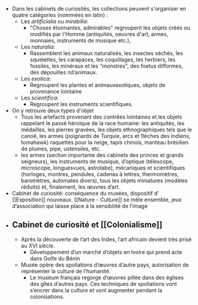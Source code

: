 - Dans les cabinets de curiosités, les collections peuvent s'organiser en quatre catégories (nommées en latin) :
	- Les *artificialia* ou *mirabilia*:
		- "Choses étonnantes, admirables" regroupent les objets créés ou modifiés par l'Homme (antiquités, oeuvres d'art, armes, monnaies, instruments de musique etc.),
	- Les *naturalia*:
		- Rassemblent les animaux naturalisés, les insectes séchés, les squelettes, les carapaces, les coquillages, les herbiers, les fossiles, les minéraux et les "monstres", des foetus difformes, des dépouilles nd’animaux.
	- Les *exotica*:
		- Regroupent les plantes et animauxexotiques, objets de provenance lointaine
	- Les *scientifica*:
		- Regroupent les instruments scientifiques.
- On y retrouve deux types d'objet
	- Tous les artefacts provenant des contrées lointaines et les objets rappelant le passé héroïque de la race humaine: les antiquités, les médailles, les pierres gravées, les objets ethnographiques tels que le canoë, les armes (poignards de Turquie, arcs et flèches des Indiens, tomahawk) raquettes pour la neige, tapis chinois, manteau brésilien de plumes, pipe, ustensiles, etc.
	- les armes (section importante des cabinets des princes et grands seigneurs), les instruments de musique, d’optique (télescope, microscope, longuesvues, astrolabe), mécaniques et scientifiques (horloges, montres, pendules, cadenas à lettres, thermomètres, baromètres, automates divers), tous les objets miniatures (modèles réduits) et, finalement, les œuvres d’art.
- Cabinet de curiosité: conséquence du musées, dispositif d’ [[Exposition]] nouveaux. [[Nature - Culture]] se mêle ensemble, jeux d’association qui laisse place à la sensibilité de l’image
- ## Cabinet de curiosité et [[Colonialisme]]
	- Après la découverte de l’art des Indes, l’art africain devient très prisé au XVI siècle.
		- Développement d’un marché d’objets en Ivoire qui prend acte dans Golfe du Bénin
	- Musée opère des spoliations d’œuvres d’autre pays, autorisation de représenter la culture de l’humanité.
		- Le muséum français regorge d’œuvres pillée dans des églises des gîtes d’autres pays. Ces techniques de spoliations vont s’encrer dans la culture et vont augmenter pendant la colonisations.